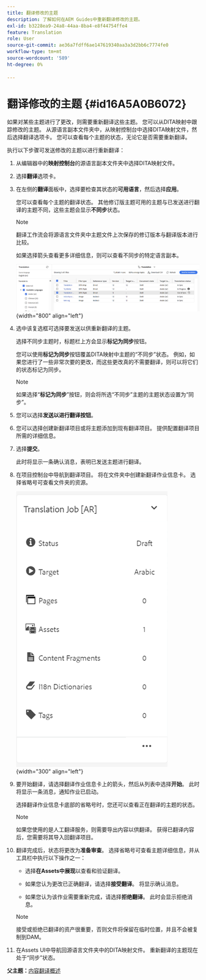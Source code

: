 ```yaml
---
title: 翻译修改的主题
description: 了解如何在AEM Guides中重新翻译修改的主题。
exl-id: b3228ea9-24a8-44aa-8ba4-e8f44754ffe4
feature: Translation
role: User
source-git-commit: ae36a7fdff6ae147619340aa3a3d2bb6c7774fe0
workflow-type: tm+mt
source-wordcount: '589'
ht-degree: 0%

---
```


# 翻译修改的主题 {#id16A5A0B6072}

如果对某些主题进行了更改，则需要重新翻译这些主题。 您可以从DITA映射中跟踪修改的主题。 从源语言副本文件夹中，从映射控制台中选择DITA映射文件，然后选择翻译选项卡。 您可以查看每个主题的状态，无论它是否需要重新翻译。

执行以下步骤可发送修改的主题以进行重新翻译：

1. 从编辑器中的&#x200B;**映射控制台**&#x200B;的源语言副本文件夹中选择DITA映射文件。

1. 选择&#x200B;**翻译**&#x200B;选项卡。

1. 在左侧的&#x200B;**翻译**&#x200B;面板中，选择要检查其状态的&#x200B;**可用语言**，然后选择&#x200B;**应用**。

   您可以查看每个主题的翻译状态。 其他修订版主题可用的主题与已发送进行翻译的主题不同，这些主题会显示&#x200B;**不同步**&#x200B;状态。

   >[!NOTE]
   >
   > 翻译工作流会将源语言文件夹中主题文件上次保存的修订版本与翻译版本进行比较。

   如果选择箭头查看更多详细信息，则可以查看不同步的特定语言副本。

   ![](images/out-of-sync-uuid-new.png){width="800" align="left"}

1. 选中该复选框可选择要发送以供重新翻译的主题。

   选择不同步主题时，标题栏上方会显示&#x200B;**标记为同步**&#x200B;按钮。

   您可以使用&#x200B;**标记为同步**&#x200B;按钮覆盖DITA映射中主题的“不同步”状态。  例如，如果您进行了一些非常次要的更改，而这些更改真的不需要翻译，则可以将它们的状态标记为同步。

   >[!NOTE]
   >
   > 如果选择“**标记为同步**”按钮，则会将所选“不同步”主题的主题状态设置为“同步”。

1. 您可以选择&#x200B;**发送以进行翻译按钮**。

1. 您可以选择创建新翻译项目或将主题添加到现有翻译项目。 提供配置翻译项目所需的详细信息。

1. 选择&#x200B;**提交**。

   此时将显示一条确认消息，表明已发送主题进行翻译。

1. 在项目控制台中导航到翻译项目。 将在文件夹中创建新翻译作业信息卡。 选择省略号可查看文件夹的资源。

   ![](images/incremental-job-new.png){width="300" align="left"}

1. 要开始翻译，请选择翻译作业信息卡上的箭头，然后从列表中选择&#x200B;**开始**。 此时将显示一条消息，通知作业已启动。

   选择翻译作业信息卡底部的省略号时，您还可以查看正在翻译的主题的状态。

   >[!NOTE]
   >
   > 如果您使用的是人工翻译服务，则需要导出内容以供翻译。 获得已翻译内容后，您需要将其导入回翻译项目。

1. 翻译完成后，状态将更改为&#x200B;**准备审查**。 选择省略号可查看主题详细信息，并从工具栏中执行以下操作之一：

   - 选择&#x200B;**在Assets中展现**&#x200B;以查看和验证翻译。

   - 如果您认为更改已正确翻译，请选择&#x200B;**接受翻译**。 将显示确认消息。

   - 如果您认为该作业需要重新完成，请选择&#x200B;**拒绝翻译**。 此时会显示拒绝消息。

   >[!NOTE]
   >
   > 接受或拒绝已翻译的资产很重要，否则文件将保留在临时位置，并且不会被复制到DAM。

1. 在Assets UI中导航回源语言文件夹中的DITA映射文件。 重新翻译的主题现在处于“同步”状态。


**父主题：**[&#x200B;内容翻译概述](translation.md)
